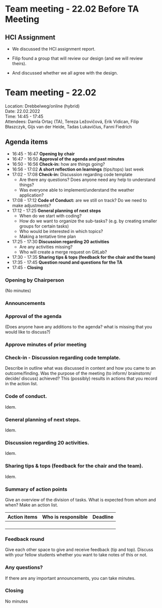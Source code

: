 # Team meeting - 22.02 Before TA Meeting

## HCI Assignment

* We discussed the HCI assignment report.

* Filip found a group that will review our design (and we will review theirs).

* And discussed whether we all agree with the design.



# Team meeting - 22.02

Location: Drebbelweg/online (hybrid)\
Date: 22.02.2022\
Time: 14:45 - 17:45\
Attendees: Damla Ortaç (TA), Tereza Ležovičová, Erik Vidican, Filip Błaszczyk, Gijs van der Heide, Tadas Lukavičius, Fanni Fiedrich

## Agenda items

* 16:45 - 16:47 **Opening by chair**
* 16:47 - 16:50 **Approval of the agenda and past minutes**
* 16:50 - 16:56 **Check-in:** how are things going?
* 16:56 - 17:02 **A short reflection on learnings** (tips/tops) last week
* 17:02 - 17:08 **Check-in:** Discussion regarding code template
  * Are there any questions? Does anyone need any help to understand things?
  * Was everyone able to implement/understand the weather application?
* 17:08 - 17:12 **Code of Conduct:** are we still on track? Do we need to make adjustments?
* 17:12 - 17:25 **General planning of next steps**
  * When do we start with coding?
  * How do we want to organize the sub-tasks? (e.g. by creating smaller groups for certain tasks)
  * Who would be interested in which topics?
  * Making a tentative time plan
* 17:25 - 17:30 **Discussion regarding 20 activities**
  * Are any activities missing?
  * Who will create a merge request on GitLab?
* 17:30 - 17:35 **Sharing tips & tops (feedback for the chair and the team)**
* 17:35 - 17:45 **Question round and questions for the TA**
* 17:45 - **Closing**

### Opening by Chairperson 
(No minutes)

### Announcements

### Approval of the agenda
(Does anyone have any additions to the agenda? what is missing that you would like to discuss?)

### Approve minutes of prior meeting

### Check-in - Discussion regarding code template.
Describe in outline what was discussed in content and how you came to an outcome/finding. Was the purpose of the meeting (to inform/ brainstorm/ decide/ discuss) achieved? This (possibly) results in actions that you record in the action list.

### Code of conduct.
Idem.

### General planning of next steps.
Idem.

### Discussion regarding 20 activities.
Idem.

### Sharing tips & tops (feedback for the chair and the team).
Idem.

### Summary of action points
Give an overview of the division of tasks. What is expected from whom and when? Make an action list. 

|Action items|Who is responsible|Deadline|
|---|---|---|
|   |   |   |
|   |   |   |
|   |   |   |
|   |   |   |

### Feedback round
Give each other space to give and receive feedback (tip and top).
Discuss with your fellow students whether you want to take notes of this or not.

### Any questions?
If there are any important announcements, you can take minutes.

### Closing
No minutes